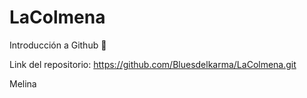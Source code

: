 # LaColmena

Introducción a Github 🌈

Link del repositorio: https://github.com/Bluesdelkarma/LaColmena.git


Melina
